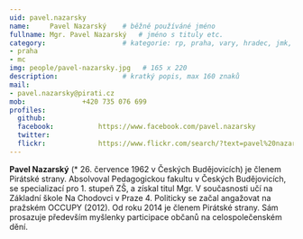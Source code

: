 ```yaml
---
uid: pavel.nazarsky
name:     Pavel Nazarský  	# běžně používáné jméno
fullname: Mgr. Pavel Nazarský  	# jméno s tituly etc.
category:                 	# kategorie: rp, praha, vary, hradec, jmk, senat
- praha
- mc
img: people/pavel-nazarsky.jpg   # 165 x 220
description:             	# kratký popis, max 160 znaků
mail:
- pavel.nazarsky@pirati.cz
mob:			  +420 735 076 699
profiles:
  github:                 
  facebook: 		  https://www.facebook.com/pavel.nazarsky
  twitter: 		  
  flickr:     		  https://www.flickr.com/search/?text=pavel%20nazarsky
---
```


**Pavel Nazarský** (* 26. července 1962 v Českých Budějovicích) je členem Pirátské strany. Absolvoval Pedagogickou fakultu v Českých Budějovicích, se specializací pro 1. stupeň ZŠ, a získal titul Mgr. V současnosti učí na Základní škole Na Chodovci v Praze 4. Politicky se začal angažovat na pražském OCCUPY (2012). Od roku 2014 je členem Pirátské strany. Sám prosazuje především myšlenky participace občanů na celospolečenském dění.
